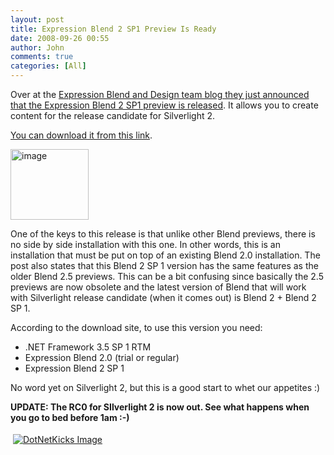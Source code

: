 ```yaml
---
layout: post
title: Expression Blend 2 SP1 Preview Is Ready
date: 2008-09-26 00:55
author: John
comments: true
categories: [All]
---
```

<p>Over at the <a href="http://blogs.msdn.com/expression/archive/2008/09/25/expression-blend-2-sp1-preview-released.aspx">Expression Blend and Design team blog they just announced that the Expression Blend 2 SP1 preview is released</a>. It allows you to create content for the release candidate for Silverlight 2.</p>
<p><a href="http://www.microsoft.com/downloads/details.aspx?FamilyId=3AE4DC3A-61AA-41F4-A9B8-4334A76FA447&amp;displaylang=en">You can download it from this link</a>.</p>
<p><img title="image" style="border-right: 0px; border-top: 0px; border-left: 0px; border-bottom: 0px" height="113" alt="image" width="125" border="0" src="/wp-content/uploads/files/media/image/WindowsLiveWriter/ExpressionBlend2SP1PreviewIsReady_B2D/image_3.png" /></p>
<p>One of the keys to this release is that unlike other Blend previews, there is no side by side installation with this one. In other words, this is an installation that must be put on top of an existing Blend 2.0 installation. The post also states that this Blend 2 SP 1 version has the same features as the older Blend 2.5 previews. This can be a bit confusing since basically the 2.5 previews are now obsolete and the latest version of Blend that will work with Silverlight release candidate (when it comes out) is Blend 2 + Blend 2 SP 1.</p>
<p>According to the download site, to use this version you need:</p>
<ul>
<li>.NET Framework 3.5 SP 1 RTM</li>
<li>Expression Blend 2.0 (trial or regular)</li>
<li>Expression Blend 2 SP 1</li>
</ul>
<p>No word yet on Silverlight 2, but this is a good start to whet our appetites :)</p>
<p><strong>UPDATE: The RC0 for SIlverlight 2 is now out. See what happens when you go to bed before 1am :-)</strong></p>
<div class="wlWriterHeaderFooter" style="padding-right: 4px; padding-left: 4px; padding-bottom: 4px; margin: 0px; padding-top: 4px; text-align: left"><a href="http://www.dotnetkicks.com/kick/?url=/all/expression-blend-2-sp1-preview-is-ready/"><img alt="DotNetKicks Image" border="0" src="http://www.dotnetkicks.com/Services/Images/KickItImageGenerator.ashx?url=/all/expression-blend-2-sp1-preview-is-ready/&amp;bgcolor=0080C0&amp;fgcolor=FFFFFF&amp;border=000000&amp;cbgcolor=D4E1ED&amp;cfgcolor=000000" /></a></div>
<div class="wlWriterHeaderFooter" style="padding-right: 4px; padding-left: 4px; padding-bottom: 4px; margin: 0px; padding-top: 4px; text-align: left"><script type="text/javascript">var dzone_url = '/all/expression-blend-2-sp1-preview-is-ready/'; var dzone_title = 'Expression Blend 2 SP1 Preview Is Ready'; var dzone_blurb = 'Expression Blend 2 SP1 Preview Is Ready'; var dzone_style = '2';</script><script language="javascript" src="http://widgets.dzone.com/widgets/zoneit.js"></script></div>

